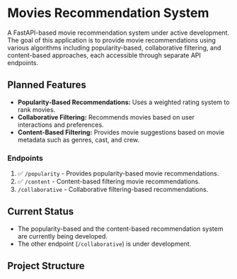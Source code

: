 # Movies Recommendation System

A FastAPI-based movie recommendation system under active development. The goal of this application is to provide movie recommendations using various algorithms including popularity-based, collaborative filtering, and content-based approaches, each accessible through separate API endpoints.

## Planned Features
- **Popularity-Based Recommendations:** Uses a weighted rating system to rank movies.
- **Collaborative Filtering:** Recommends movies based on user interactions and preferences.
- **Content-Based Filtering:** Provides movie suggestions based on movie metadata such as genres, cast, and crew.

### Endpoints
1. :white_check_mark: `/popularity` - Provides popularity-based movie recommendations.
2. :white_check_mark: `/content` - Content-based filtering movie recommendations.
3.  `/collaborative` - Collaborative filtering-based recommendations.


## Current Status
- The popularity-based and the content-based recommendation system are currently being developed.
- The other endpoint (`/collaborative`) is under development.
  
## Project Structure
